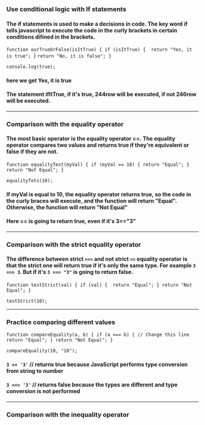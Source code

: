 ### Use conditional logic with If statements

#### The if statements is used to make a decisions in code. The key word if tells javascript to execute the code in the curly brackets in certain conditions difined in the brackets. 

`function ourTrueOrFalse(isItTrue) {
if (isItTrue) { 
return "Yes, it is true";
   `}
        `return "No, it is false";
}`

`console.log(true);`
#### here we get Yes, it is true

#### The statement ifItTrue, if it's true, 244row will be executed, if not 246row will be executed. 

---

### Comparison with the equality operator
#### The most basic operator is the equality operator ==. The equality operator compares two values and returns true if they're equivalent or false if they are not. 

`function equalityTest(myVal) {
  if (myVal == 10) {
     return "Equal";
  }
  return "Not Equal";
}`

`equalityTets(10);`

#### If myVal is equal to 10, the equality operator returns true, so the code in the curly braces will execute, and the function will return "Equal". Otherwise, the function will return "Not Equal"
#### Here == is going to return true, even if it's 3=="3"

---

### Comparison with the strict equality operator
#### The difference between strict `===` and not strict `==` equality operator is that the strict one will return true if it's only the same type. For example `3 === 3`. But if it's `3 === "3"` is going to return false. 

`function testStrict(val) {
  if (val) { 
    return "Equal";
  }
  return "Not Equal";
}`

`testStrict(10);`

---

### Practice comparing different values

`function compareEquality(a, b) {
  if (a === b) { // Change this line
    return "Equal";
  }
  return "Not Equal";
}`

`compareEquality(10, "10");`

#### `3 == '3'`  // returns true because JavaScript performs type conversion from string to number
#### `3 === '3'` // returns false because the types are different and type conversion is not performed

---

### Comparison with the inequality operator


